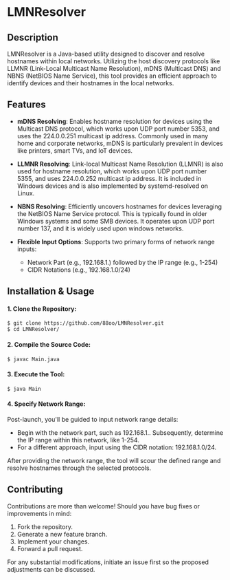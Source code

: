 # LMNResolver

## Description
LMNResolver is a Java-based utility designed to discover and resolve hostnames within local networks. Utilizing the host discovery protocols like LLMNR (Link-Local Multicast Name Resolution), mDNS (Multicast DNS) and NBNS (NetBIOS Name Service), this tool provides an efficient approach to identify devices and their hostnames in the local networks.

## Features
- **mDNS Resolving**: Enables hostname resolution for devices using the Multicast DNS protocol, which works upon UDP port number 5353, and uses the 224.0.0.251 multicast ip address.  Commonly used in many home and corporate networks, mDNS is particularly prevalent in devices like printers, smart TVs, and IoT devices.

- **LLMNR Resolving**: Link-local Multicast Name Resolution (LLMNR) is also used for hostname resolution, which works upon UDP port number 5355, and uses 224.0.0.252 multicast ip address. It is included in Windows devices and is also implemented by systemd-resolved on Linux.

- **NBNS Resolving**: Efficiently uncovers hostnames for devices leveraging the NetBIOS Name Service protocol. This is typically found in older Windows systems and some SMB devices. It operates upon UDP port number 137, and it is widely used upon windows networks.

- **Flexible Input Options**: Supports two primary forms of network range inputs:
    - Network Part (e.g., 192.168.1.) followed by the IP range (e.g., 1-254)
    - CIDR Notations (e.g., 192.168.1.0/24)
    
## Installation & Usage

#### 1. Clone the Repository:

```
$ git clone https://github.com/88oo/LMNResolver.git
$ cd LMNResolver/
```

#### 2. Compile the Source Code:

```
$ javac Main.java
```

#### 3. Execute the Tool:

```
$ java Main
```

#### 4. Specify Network Range:

Post-launch, you'll be guided to input network range details:

- Begin with the network part, such as 192.168.1.. Subsequently, determine the IP range within this network, like 1-254.
- For a different approach, input using the CIDR notation: 192.168.1.0/24.

After providing the network range, the tool will scour the defined range and resolve hostnames through the selected protocols.

## Contributing
Contributions are more than welcome! Should you have bug fixes or improvements in mind:

1. Fork the repository.
2. Generate a new feature branch.
3. Implement your changes.
4. Forward a pull request.

For any substantial modifications, initiate an issue first so the proposed adjustments can be discussed.
